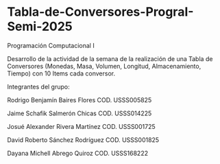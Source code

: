 # Tabla-de-Conversores-PrograI-Semi-2025
Programación Computacional I 

Desarrollo de la actividad de la semana de la realización de una Tabla de Conversores (Monedas, Masa, Volumen, Longitud, Almacenamiento, Tiempo) con 10 Items cada conversor.

Integrantes del grupo:

Rodrigo Benjamín Baires Flores COD. USSS005825

Jaime Schafik Salmerón Chicas COD. USSS014225

Josué Alexander Rivera Martínez COD. USSS001725

David Roberto Sánchez Rodríguez COD. USSS001825

Dayana Michell Abrego Quiroz COD. USSS168222
